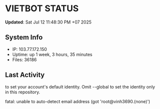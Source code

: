# VIETBOT STATUS
**Updated**: Sat Jul 12 11:48:30 PM +07 2025

## System Info
- IP: 103.77.172.150
- Uptime: up 1 week, 3 hours, 35 minutes
- Files: 36186

## Last Activity

to set your account's default identity.
Omit --global to set the identity only in this repository.

fatal: unable to auto-detect email address (got 'root@vinh3690.(none)')
